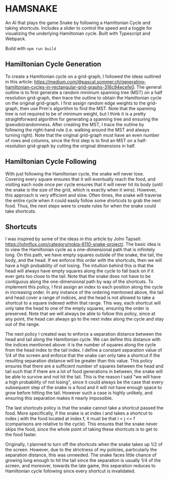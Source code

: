 # HAMSNAKE

An AI that plays the game Snake by following a Hamiltonian Cycle and taking shortcuts. Includes a slider to control the speed and a toggle for visualizing the underlying Hamiltonian cycle. Built with Typescript and Webpack.

Build with `npm run build`

## Hamiltonian Cycle Generation

To create a Hamiltonian cycle on a grid-graph, I followed the ideas outlined in this article: https://medium.com/@pascal.sommer.ch/generating-hamiltonian-cycles-in-rectangular-grid-graphs-316c94ecefe0. The general outline is to first generate a random minimum spanning tree (MST) on a half resolution grid-graph, then trace the outline to obtain the Hamiltonian cycle on the original grid-graph. I first assign random edge weights to the grid-graph, then use Prim's algorithm to find the MST. Note that the spanning tree is not required to be of minimum weight, but I think it is a pretty straightforward algorithm for generating a spanning tree and ensuring the (pseudo)randomness. After creating the MST, I trace the outline by following the right-hand rule (i.e. walking around the MST and always turning right). Note that the original grid-graph must have an even number of rows and columns, since the first step is to find an MST on a half-resolution grid-graph by cutting the original dimensions in half.

## Hamiltonian Cycle Following

With just following the Hamiltonian cycle, the snake will never lose. Covering every square ensures that it will eventually reach the food, and visiting each node once per cycle ensures that it will never hit its body (until the snake is the size of the grid, which is exactly when it wins). However, this approach is very efficient and slow. Often times, the snake will traverse the entire cycle when it could easily follow some shortcuts to grab the next food. Thus, the next steps were to create rules for when the snake could take shortcuts.

## Shortcuts

I was inspired by some of the ideas in this article by John Tapsell: https://johnflux.com/category/nokia-6110-snake-project/. The basic idea is to view the Hamiltonian cycle as a one-dimensional path that is infinitely long. On this path, we have empty squares outside of the snake, the tail, the body, and the head. If we enforce this order with the shortcuts, then we will have a high probability of not losing. The intuition behind this is that the head will always have empty squares along the cycle to fall back on if it ever gets too close to the tail. Note that the snake does not have to be contiguous along the one-dimensional path by way of the shortcuts. To implement this policy, I first assign an index to each position along the cycle in increasing order. In any instance of the ordering mentioned above, the tail and head cover a range of indices, and the head is not allowed to take a shortcut to a square indexed within that range. This way, each shortcut will only take the head to one of the empty squares, ensuring the order is preserved. Note that we will always be able to follow this policy, since at any point, the head can always go to the next index along the cycle and stay out of the range.

The next policy I created was to enforce a separation distance between the head and tail along the Hamiltonian cycle. We can define this distance with the indices mentioned above: it is the number of squares along the cycle from the head index to the tail index. I define a constant separation value of 1/4 of the screen and enforce that the snake can only take a shortcut if the resulting separation distance will be greater than this value. This policy ensures that there are a sufficient number of squares between the head and tail such that if there are a lot of food generations in between, the snake will be able to survive and not hit the tail. This is the reason I said "we will have a high probability of not losing", since it could always be the case that every subsequent step of the snake is a food and it will not have enough space to grow before hitting the tail. However such a case is highly unlikely, and ensuring this separation makes it nearly impossible.

The last shortcuts policy is that the snake cannot take a shortcut passed the food. More specifically, if the snake is at index i and takes a shortcut to index j with the food located at index f, it must be that i < j <= f (comparisons are relative to the cycle). This ensures that the snake never skips the food, since the whole point of taking these shortcuts is to get to the food faster.

Originally, I planned to turn off the shortcuts when the snake takes up 1/2 of the screen. However, due to the strictness of my policies, particularly the separation distance, this was unneeded. The snake faces little chance of growing long enough to hit the tail since the separation is usually 1/4 of the screen, and moreover, towards the late game, this separation reduces to Hamiltonian cycle following since every shortcut is invalidated.
